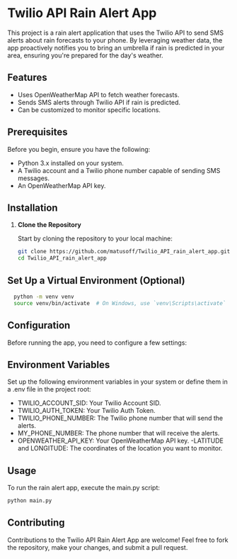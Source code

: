 # Twilio API Rain Alert App

This project is a rain alert application that uses the Twilio API to send SMS alerts about rain forecasts to your phone. By leveraging weather data, the app proactively notifies you to bring an umbrella if rain is predicted in your area, ensuring you're prepared for the day's weather.

## Features

- Uses OpenWeatherMap API to fetch weather forecasts.
- Sends SMS alerts through Twilio API if rain is predicted.
- Can be customized to monitor specific locations.

## Prerequisites

Before you begin, ensure you have the following:

- Python 3.x installed on your system.
- A Twilio account and a Twilio phone number capable of sending SMS messages.
- An OpenWeatherMap API key.

## Installation

1. **Clone the Repository**

   Start by cloning the repository to your local machine:

   ```bash
   git clone https://github.com/matusoff/Twilio_API_rain_alert_app.git
   cd Twilio_API_rain_alert_app

## Set Up a Virtual Environment (Optional)
```bash
  python -m venv venv
  source venv/bin/activate  # On Windows, use `venv\Scripts\activate`
```

## Configuration
Before running the app, you need to configure a few settings:

## Environment Variables

Set up the following environment variables in your system or define them in a .env file in the project root:

- TWILIO_ACCOUNT_SID: Your Twilio Account SID.
- TWILIO_AUTH_TOKEN: Your Twilio Auth Token.
- TWILIO_PHONE_NUMBER: The Twilio phone number that will send the alerts.
- MY_PHONE_NUMBER: The phone number that will receive the alerts.
- OPENWEATHER_API_KEY: Your OpenWeatherMap API key.
-LATITUDE  and LONGITUDE: The coordinates of the location you want to monitor.

## Usage
To run the rain alert app, execute the main.py script:

```bash
python main.py
```

## Contributing
Contributions to the Twilio API Rain Alert App are welcome! Feel free to fork the repository, make your changes, and submit a pull request.
